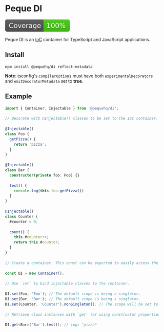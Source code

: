 # Peque DI

![coverage](https://raw.githubusercontent.com/peque-ts/di/main/coverage-badge.svg)

Peque DI is an [IoC](https://en.wikipedia.org/wiki/Inversion_of_control) container for TypeScript and JavaScript applications.

## Install

```shell
npm install @pequehq/di reflect-metadata
```

**Note**: tsconfig's `compilerOptions` must have both `experimentalDecorators` and `emitDecoratorMetadata` set to **true**.

## Example

```typescript
import { Container, Injectable } from '@pequehq/di';

// Decorate with @Injectable() classes to be set to the IoC container.

@Injectable()
class Foo {
  getPizza() {
    return 'pizza';
  }
}

@Injectable()
class Bar {
  constructor(private foo: Foo) {}
  
  test() {
    console.log(this.foo.getPizza())
  }
}

@Injectable()
class Counter {
  #counter = 0;

  count() {
    this.#counter++;
    return this.#counter;
  }
}

// Create a container. This const can be exported to easily access the container across other project files.

const DI = new Container();

// Use `set` to bind injectable classes to the container.

DI.set(Foo, 'Foo'); // The default scope is being a singleton.
DI.set(Bar, 'Bar'); // The default scope is being a singleton.
DI.set(Counter, 'Counter').nonSingleton(); // The scope will be set to not be a singleton.

// Retrieve class instances with `get` (or using constructor properties).

DI.get<Bar>('Bar').test(); // logs "pizza"
```
